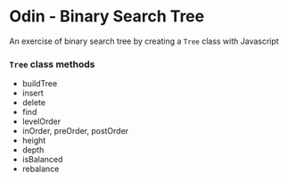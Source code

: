 # Odin - Binary Search Tree

An exercise of binary search tree by creating a `Tree` class with Javascript

### `Tree` class methods
- buildTree 
- insert
- delete
- find
- levelOrder
- inOrder, preOrder, postOrder
- height
- depth
- isBalanced
- rebalance